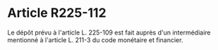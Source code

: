 # Article R225-112

Le dépôt prévu à l'article L. 225-109 est fait auprès d'un intermédiaire mentionné à l'article L. 211-3 du code monétaire et financier.

